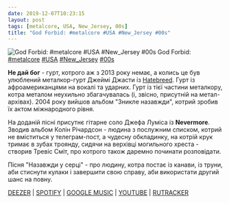 ```yaml
---
date: 2019-12-07T10:23:15
layout: post
tags: [metalcore, USA, New_Jersey, 00s]
title: "God Forbid: #metalcore #USA #New_Jersey #00s"
---
```

![God Forbid: #metalcore #USA #New_Jersey #00s](/assets/photos/photo_814@07-12-2019_10-23-15.jpg)
God Forbid: [#metalcore](/tags/#metalcore) [#USA](/tags/#USA) [#New_Jersey](/tags/#New_Jersey) [#00s](/tags/#00s)

**Не дай бог** - гурт, котрого аж з 2013 року немає, а колись це був улюблений металкор-гурт Джеймі Джасти із [Hatebreed](https://t.me/vast_space_unexplored/3073). Гурт із афроамериканцями на вокалі та ударних. Гурт із тієї частини металкору, котра металом неухильно збагачувалась (і, звісно, присутній на метал-архівах). 2004 року вийшов альбом &quot;Зникле назавжди&quot;, котрий зробив їх актом міжнародного рівня.

На доданій пісні присутнє гітарне соло Джефа Луміса із **Nevermore**. Зводив альбом Колін Річардсон - людина з послужним списком, котрий не вміститься у телеграм-пост, а чудесну обкладинку, на котрій крук тримає в зубах троянду, сидячи на верхівці могильного хреста - створив Тревіс Сміт, про котрого також даремно починати розповідати.

Пісня &quot;Назавжди у серці&quot; - про людину, котра постає із канави, із труни, аби стиснути кулаки і завершити свою справу, аби використати другий шанс на повну.

[DEEZER](https://www.deezer.com/album/11318686?utm_source=deezer&amp;utm_content=album-11318686&amp;utm_term=1601611822_1575705892&amp;utm_medium=web)  | [SPOTIFY](https://open.spotify.com/album/5PHjLRZ0CuXQimCkAwShuC)  | [GOOGLE MUSIC](https://play.google.com/music/m/Btdfilayvf7dtcsktteafakyn7e?t=Gone_Forever_-_God_Forbid) | [YOUTUBE](https://www.youtube.com/playlist?list=OLAK5uy_kHjhkSh5VA_noGUIPRXJpuVv7KttWj3SM) | [RUTRACKER](https://rutracker.org/forum/viewtopic.php?t=3375525)
